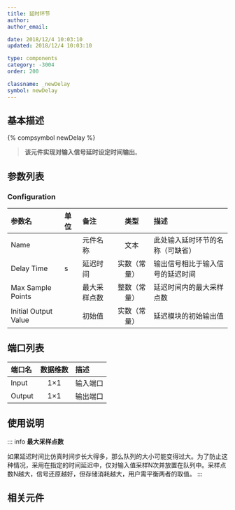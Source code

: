 ```yaml
---
title: 延时环节
author: 
author_email:

date: 2018/12/4 10:03:10
updated: 2018/12/4 10:03:10

type: components
category: -3004
order: 200

classname: _newDelay
symbol: newDelay
---
```

## 基本描述
{% compsymbol newDelay %}

> **该元件实现对输入信号延时设定时间输出**。

## 参数列表
### Configuration
| 参数名 | 单位 | 备注 | 类型 | 描述 |
| :--- | :--- | :--- | :--: | :--- |
| Name |  | 元件名称 | 文本 | 此处输入延时环节的名称（可缺省） |
| Delay Time | s | 延迟时间 | 实数（常量） | 输出信号相比于输入信号的延迟时间 |
| Max Sample Points |  | 最大采样点数 | 整数（常量） | 延迟时间内的最大采样点数 |
| Initial Output Value | | 初始值 | 实数（常量） | 延迟模块的初始输出值 |

## 端口列表

| 端口名 | 数据维数 | 描述 |
| :--- | :--:  | :--- |
| Input | 1×1 |输入端口 |
| Output | 1×1 | 输出端口|

## 使用说明

::: info
**最大采样点数**

如果延迟时间比仿真时间步长大得多，那么队列的大小可能变得过大。为了防止这种情况，采用在指定的时间延迟中，仅对输入值采样N次并放置在队列中。采样点数N越大，信号还原越好，但存储消耗越大，用户需平衡两者的取值。
:::


## 相关元件


